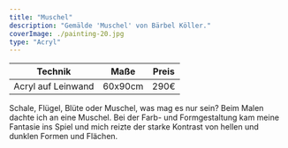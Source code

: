 ```yaml
---
title: "Muschel"
description: "Gemälde 'Muschel' von Bärbel Köller."
coverImage: ./painting-20.jpg
type: "Acryl"
---
```


| Technik            | Maße    | Preis |
|--------------------|---------|-------|
| Acryl auf Leinwand | 60x90cm | 290€  |

Schale, Flügel, Blüte oder Muschel, was mag es nur sein? Beim Malen dachte ich an eine Muschel. Bei der Farb- und Formgestaltung kam meine Fantasie ins Spiel und mich reizte der starke Kontrast von hellen und dunklen Formen und Flächen.